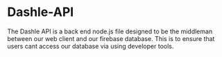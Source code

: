 # Dashle-API
The Dashle API is a back end node.js file designed to be the middleman between our web client and our firebase database.
This is to ensure that users cant access our database via using developer tools.
